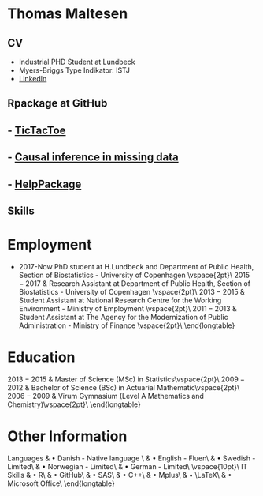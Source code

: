 # Thomas Maltesen

## CV
- Industrial PHD Student at Lundbeck
- Myers-Briggs Type Indikator: ISTJ
- [LinkedIn](https://dk.linkedin.com/in/thomas-maltesen-b69889ab)

## Rpackage at GitHub
## - [TicTacToe](https://mcl868.github.io/TicTacToe/)
## - [Causal inference in missing data](https://mcl868.github.io/causalinmisdata/)
## - [HelpPackage](https://mcl868.github.io/HelpPackage/)





## Skills
# Employment
- 2017-Now PhD student at H.Lundbeck and Department of Public Health, Section of Biostatistics - University of Copenhagen \vspace{2pt}\\
$2015-2017$ & Research Assistant at Department of Public Health, Section of Biostatistics - University of Copenhagen \vspace{2pt}\\
$2013-2015$ & Student Assistant at National Research Centre for the Working Environment - Ministry of Employment \vspace{2pt}\\
$2011-2013$ & Student Assistant at The Agency for the Modernization of Public Administration - Ministry of Finance \vspace{2pt}\\
\end{longtable}

# Education
$2013-2015$ & Master of Science (MSc) in Statistics\vspace{2pt}\\
$2009-2012$ & Bachelor of Science (BSc) in Actuarial Mathematic\vspace{2pt}\\
$2006-2009$ & Virum Gymnasium (Level A Mathematics and Chemistry)\vspace{2pt}\\
\end{longtable}

# Other Information
Languages & $\bullet$ Danish - Native language \\
& $\bullet$ English - Fluen\\
& $\bullet$ Swedish - Limited\\
& $\bullet$ Norwegian - Limited\\
& $\bullet$ German - Limited\\
\vspace{10pt}\\
IT Skills & $\bullet$ R\\
& $\bullet$ GitHub\\
& $\bullet$ SAS\\
& $\bullet$ C++\\
& $\bullet$ Mplus\\
& $\bullet$ \LaTeX\\
& $\bullet$ Microsoft Office\\
\end{longtable}
